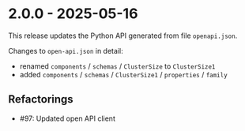 # 2.0.0 - 2025-05-16

This release updates the Python API generated from file `openapi.json`.

Changes to `open-api.json` in detail:
* renamed `components` / `schemas` / `ClusterSize` to `ClusterSize1`
* added `components` / `schemas` / `ClusterSize1` / `properties` / `family`

## Refactorings

* #97: Updated open API client
